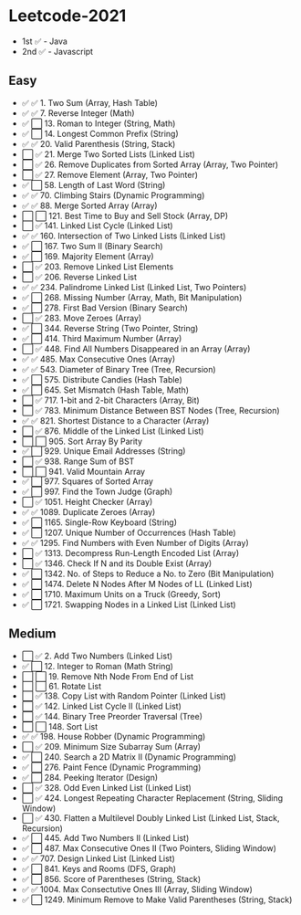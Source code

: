# Leetcode-2021

- 1st ✅ - Java
- 2nd ✅ - Javascript

## Easy

- ✅ ✅   1. Two Sum                                      (Array, Hash Table)
- ✅ ✅   7. Reverse Integer                              (Math)
- ✅ ⬜   13. Roman to Integer                            (String, Math)
- ✅ ⬜   14. Longest Common Prefix                       (String)
- ✅ ✅   20. Valid Parenthesis                           (String, Stack)
- ⬜ ✅   21. Merge Two Sorted Lists                      (Linked List)
- ⬜ ✅   26. Remove Duplicates from Sorted Array         (Array, Two Pointer)
- ⬜ ✅   27. Remove Element                              (Array, Two Pointer)
- ✅ ⬜   58. Length of Last Word                         (String)
- ✅ ✅   70. Climbing Stairs                             (Dynamic Programming)
- ✅ ✅   88. Merge Sorted Array                          (Array)
- ⬜ ⬜   121. Best Time to Buy and Sell Stock            (Array, DP)
- ⬜ ✅   141. Linked List Cycle                          (Linked List)
- ✅ ✅   160. Intersection of Two Linked Lists           (Linked List)
- ✅ ⬜   167. Two Sum II                                 (Binary Search)
- ✅ ⬜   169. Majority Element                           (Array)
- ⬜ ✅   203. Remove Linked List Elements
- ⬜ ✅   206. Reverse Linked List
- ✅ ✅   234. Palindrome Linked List                     (Linked List, Two Pointers)
- ✅ ⬜   268. Missing Number                             (Array, Math, Bit Manipulation)
- ✅ ⬜   278. First Bad Version                          (Binary Search)
- ⬜ ✅   283. Move Zeroes                                (Array)
- ✅ ⬜   344. Reverse String                             (Two Pointer, String)
- ✅ ⬜   414. Third Maximum Number                       (Array)
- ⬜ ✅   448. Find All Numbers Disappeared in an Array   (Array)
- ✅ ✅   485. Max Consecutive Ones                       (Array)
- ✅ ✅   543. Diameter of Binary Tree                    (Tree, Recursion)
- ✅ ⬜   575. Distribute Candies                         (Hash Table)
- ✅ ⬜   645. Set Mismatch                               (Hash Table, Math)
- ⬜ ✅   717. 1-bit and 2-bit Characters                 (Array, Bit)
- ⬜ ✅   783. Minimum Distance Between BST Nodes         (Tree, Recursion)
- ✅ ✅   821. Shortest Distance to a Character           (Array)
- ⬜ ✅   876. Middle of the Linked List                  (Linked List)
- ⬜ ⬜   905. Sort Array By Parity
- ✅ ⬜   929. Unique Email Addresses                     (String)
- ⬜ ✅   938. Range Sum of BST
- ⬜ ⬜   941. Valid Mountain Array
- ✅ ⬜   977. Squares of Sorted Array
- ✅ ⬜   997. Find the Town Judge                        (Graph)
- ⬜ ✅   1051. Height Checker                            (Array)
- ✅ ✅   1089. Duplicate Zeroes                          (Array)
- ✅ ⬜   1165. Single-Row Keyboard                       (String)
- ✅ ⬜   1207. Unique Number of Occurrences              (Hash Table)
- ✅ ✅   1295. Find Numbers with Even Number of Digits   (Array)
- ⬜ ✅   1313. Decompress Run-Length Encoded List        (Array)
- ⬜ ✅   1346. Check If N and its Double Exist           (Array)
- ✅ ⬜   1342. No. of Steps to Reduce a No. to Zero      (Bit Manipulation)
- ✅ ⬜   1474. Delete N Nodes After M Nodes of LL        (Linked List)
- ✅ ⬜   1710. Maximum Units on a Truck                  (Greedy, Sort)
- ✅ ⬜   1721. Swapping Nodes in a Linked List           (Linked List)

## Medium

- ⬜ ✅   2. Add Two Numbers                              (Linked List)
- ✅ ⬜   12. Integer to Roman                            (Math String)
- ⬜ ⬜   19. Remove Nth Node From End of List
- ⬜ ⬜   61. Rotate List
- ⬜ ✅   138. Copy List with Random Pointer              (Linked List)
- ⬜ ✅   142. Linked List Cycle II                       (Linked List)
- ⬜ ✅   144. Binary Tree Preorder Traversal             (Tree)
- ⬜ ⬜   148. Sort List
- ✅ ✅   198. House Robber                               (Dynamic Programming)
- ⬜ ✅   209. Minimum Size Subarray Sum                  (Array)
- ✅ ⬜   240. Search a 2D Matrix II                      (Dynamic Programming)
- ✅ ⬜   276. Paint Fence                                (Dynamic Programming)
- ✅ ⬜   284. Peeking Iterator                           (Design)
- ⬜ ✅   328. Odd Even Linked List                       (Linked List)
- ⬜ ✅   424. Longest Repeating Character Replacement    (String, Sliding Window)
- ⬜ ✅   430. Flatten a Multilevel Doubly Linked List    (Linked List, Stack, Recursion)
- ✅ ⬜   445. Add Two Numbers II                         (Linked List)
- ✅ ⬜   487. Max Consecutive Ones II                    (Two Pointers, Sliding Window)
- ✅ ✅   707. Design Linked List                         (Linked List)
- ✅ ⬜   841. Keys and Rooms                             (DFS, Graph)
- ✅ ⬜   856. Score of Parentheses                       (String, Stack)
- ✅ ✅   1004. Max Consectutive Ones III                 (Array, Sliding Window)
- ✅ ⬜   1249. Minimum Remove to Make Valid Parentheses  (String, Stack)
